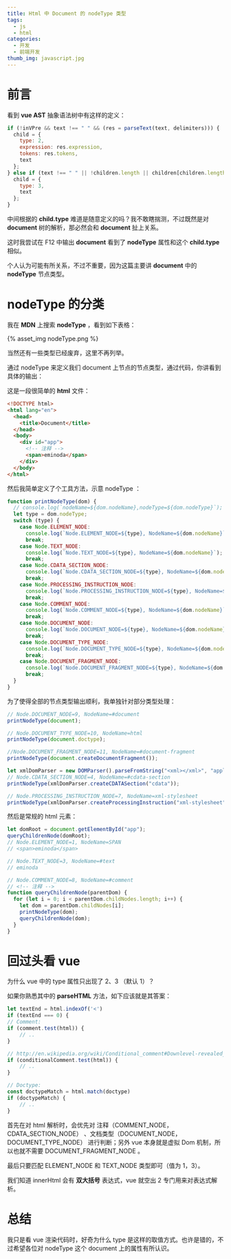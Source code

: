 ```yaml
---
title: Html 中 Document 的 nodeType 类型
tags:
  - js
  - html
categories:
  - 开发
  - 前端开发
thumb_img: javascript.jpg
---
```


# 前言

看到 **vue AST** 抽象语法树中有这样的定义：

```js
if (!inVPre && text !== " " && (res = parseText(text, delimiters))) {
  child = {
    type: 2,
    expression: res.expression,
    tokens: res.tokens,
    text
  };
} else if (text !== " " || !children.length || children[children.length - 1].text !== " ") {
  child = {
    type: 3,
    text
  };
}
```

中间根据的 **child.type** 难道是随意定义的吗？我不敢瞎揣测，不过既然是对 **document** 树的解析，那必然会和 **document** 扯上关系。

这时我尝试在 F12 中输出 **document** 看到了 **nodeType** 属性和这个 **child.type** 相似。

个人认为可能有所关系，不过不重要，因为这篇主要讲 **document** 中的 **nodeType** 节点类型。

# nodeType 的分类

我在 **MDN** 上搜索 **nodeType** ，看到如下表格：

{% asset_img nodeType.png %}

当然还有一些类型已经废弃，这里不再列举。

通过 nodeType 来定义我们 document 上节点的节点类型，通过代码，你讲看到具体的输出：

这是一段很简单的 **html** 文件：

```html
<!DOCTYPE html>
<html lang="en">
  <head>
    <title>Document</title>
  </head>
  <body>
    <div id="app">
      <!-- 注释 -->
      <span>eminoda</span>
    </div>
  </body>
</html>
```

然后我简单定义了个工具方法，示意 nodeType ：

```js
function printNodeType(dom) {
  // console.log(`nodeName=${dom.nodeName},nodeType=${dom.nodeType}`);
  let type = dom.nodeType;
  switch (type) {
    case Node.ELEMENT_NODE:
      console.log(`Node.ELEMENT_NODE=${type}, NodeName=${dom.nodeName}`); // 1
      break;
    case Node.TEXT_NODE:
      console.log(`Node.TEXT_NODE=${type}, NodeName=${dom.nodeName}`); // 3
      break;
    case Node.CDATA_SECTION_NODE:
      console.log(`Node.CDATA_SECTION_NODE=${type}, NodeName=${dom.nodeName}`); // 4
      break;
    case Node.PROCESSING_INSTRUCTION_NODE:
      console.log(`Node.PROCESSING_INSTRUCTION_NODE=${type}, NodeName=${dom.nodeName}`); // 7
      break;
    case Node.COMMENT_NODE:
      console.log(`Node.COMMENT_NODE=${type}, NodeName=${dom.nodeName}`); // 8
      break;
    case Node.DOCUMENT_NODE:
      console.log(`Node.DOCUMENT_NODE=${type}, NodeName=${dom.nodeName}`); // 9
      break;
    case Node.DOCUMENT_TYPE_NODE:
      console.log(`Node.DOCUMENT_TYPE_NODE=${type}, NodeName=${dom.nodeName}`); // 10
      break;
    case Node.DOCUMENT_FRAGMENT_NODE:
      console.log(`Node.DOCUMENT_FRAGMENT_NODE=${type}, NodeName=${dom.nodeName}`); // 11
      break;
  }
}
```

为了使得全部的节点类型输出顺利，我单独针对部分类型处理：

```js
// Node.DOCUMENT_NODE=9, NodeName=#document
printNodeType(document);

// Node.DOCUMENT_TYPE_NODE=10, NodeName=html
printNodeType(document.doctype);

//Node.DOCUMENT_FRAGMENT_NODE=11, NodeName=#document-fragment
printNodeType(document.createDocumentFragment());

let xmlDomParser = new DOMParser().parseFromString("<xml></xml>", "application/xml");
// Node.CDATA_SECTION_NODE=4, NodeName=#cdata-section
printNodeType(xmlDomParser.createCDATASection("cdata"));

// Node.PROCESSING_INSTRUCTION_NODE=7, NodeName=xml-stylesheet
printNodeType(xmlDomParser.createProcessingInstruction("xml-stylesheet", 'href="mycss.css" type="text/css"'));
```

然后是常规的 html 元素：

```js
let domRoot = document.getElementById("app");
queryChildrenNode(domRoot);
// Node.ELEMENT_NODE=1, NodeName=SPAN
// <span>eminoda</span>

// Node.TEXT_NODE=3, NodeName=#text
// eminoda

// Node.COMMENT_NODE=8, NodeName=#comment
// <!-- 注释 -->
function queryChildrenNode(parentDom) {
  for (let i = 0; i < parentDom.childNodes.length; i++) {
    let dom = parentDom.childNodes[i];
    printNodeType(dom);
    queryChildrenNode(dom);
  }
}
```

# 回过头看 vue

为什么 vue 中的 type 属性只出现了 2、3 （默认 1）？

如果你熟悉其中的 **parseHTML** 方法，如下应该就是其答案：

```js
let textEnd = html.indexOf('<')
if (textEnd === 0) {
// Comment:
if (comment.test(html)) {
    // ..
}

// http://en.wikipedia.org/wiki/Conditional_comment#Downlevel-revealed_conditional_comment
if (conditionalComment.test(html)) {
    // ..
}

// Doctype:
const doctypeMatch = html.match(doctype)
if (doctypeMatch) {
    // ..
}
```

首先在对 html 解析时，会优先对 注释（COMMENT_NODE，CDATA_SECTION_NODE） 、文档类型（DOCUMENT_NODE， DOCUMENT_TYPE_NODE） 进行判断；另外 vue 本身就是虚拟 Dom 机制，所以也就不需要 DOCUMENT_FRAGMENT_NODE 。

最后只要匹配 ELEMENT_NODE 和 TEXT_NODE 类型即可（值为 1，3）。

我们知道 innerHtml 会有 **双大括号** 表达式，vue 就空出 2 专门用来对表达式解析。

# 总结

我只是看 vue 渲染代码时，好奇为什么 type 是这样的取值方式。也许是错的，不过希望各位对 nodeType 这个 document 上的属性有所认识。
